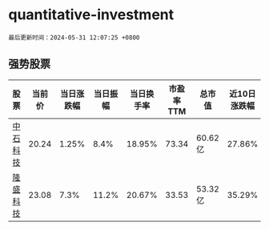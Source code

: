 # quantitative-investment

`最后更新时间：2024-05-31 12:07:25 +0800`

## 强势股票

|股票|当前价|当日涨跌幅|当日振幅|当日换手率|市盈率TTM|总市值|近10日涨跌幅|
|----|----|----|----|----|----|----|----|
|[中石科技](https://xueqiu.com/S/SZ300684)|20.24|1.25%|8.4%|18.95%|73.34|60.62亿|27.86%|
|[隆盛科技](https://xueqiu.com/S/SZ300680)|23.08|7.3%|11.2%|20.67%|33.53|53.32亿|35.29%|
